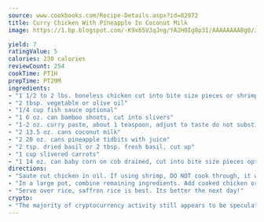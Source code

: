 ```yaml
---
source: www.cookbooks.com/Recipe-Details.aspx?id=82972
title: Curry Chicken With Pineapple In Coconut Milk
image: https://1.bp.blogspot.com/-K9x65VJqJng/YA2H0Ig8p3I/AAAAAAAABg0/JRKr7ZzesxofwlGw6YudXad_aQn9BD52QCLcBGAsYHQ/s299/2.png

yield: 7
ratingValue: 5
calories: 230 calories
reviewCount: 254
cookTime: PT1H
prepTime: PT29M
ingredients:
- "1 1/2 to 2 lbs. boneless chicken cut into bite size pieces or shrimp, peeled"
- "2 tbsp. vegetable or olive oil"
- "1/4 cup fish sauce optional"
- "1 6 oz. can bamboo shoots, cut into slivers"
- "1-2 oz. curry paste, about 1 teaspoon, adjust to taste do not substitute powder"
- "2 13.5 oz. cans coconut milk"
- "2 20 oz. cans pineapple tidbits with juice"
- "2 tsp. dried basil or 2 tbsp. fresh basil, cut up"
- "1 cup slivered carrots"
- "1 14 oz. can baby corn on cob drained, cut into bite size pieces optional"
directions:
- "Saute cut chicken in oil. If using shrimp, DO NOT cook through, it will be tough. Add curry paste and mix to coat."
- "In a large pot, combine remaining ingredients. Add cooked chicken or shrimp do not drain. Boil for 3 minutes, longer is you want carrots crisp-tender."
- "Serve over rice, saffron rice is best. Its better the next day!"
crypto:
- "The majority of cryptocurrency activity still appears to be speculative."
---
```

